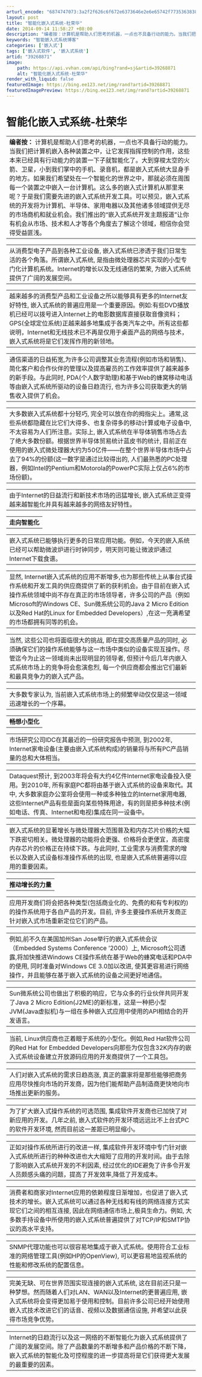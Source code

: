 ```yaml
---
arturl_encode: "6874747073:3a2f2f626c6f672e6373646e2e6e65742f7735363838343134:2f61727469636c652f64657461696c732f3339323638383731"
layout: post
title: "智能化嵌入式系统-杜荣华"
date: 2014-09-14 11:58:27 +08:00
description: "编者按：计算机是帮助人们思考的机器，一点也不具备行动的能力。当我们把计算机嵌"
keywords: "智能嵌入式系统博客"
categories: ['嵌入式']
tags: ['嵌入式软件', '嵌入式系统']
artid: "39268871"
image:
    path: https://api.vvhan.com/api/bing?rand=sj&artid=39268871
    alt: "智能化嵌入式系统-杜荣华"
render_with_liquid: false
featuredImage: https://bing.ee123.net/img/rand?artid=39268871
featuredImagePreview: https://bing.ee123.net/img/rand?artid=39268871
---
```


# 智能化嵌入式系统-杜荣华

|  |
| --- |
| **编者按：** 计算机是帮助人们思考的机器，一点也不具备行动的能力。当我们把计算机嵌入各种装置之中，让它发挥指挥控制的作用，这些本来已经具有行动能力的装置一下子就智能化了。大到穿梭太空的火箭、卫星，小到我们掌中的手机、录音机，都是嵌入式系统大显身手的地方。如果我们希望处在一个智能化的世界之中，那就必须在周围每一个装置之中嵌入一台计算机。这么多的嵌入式计算机从那里来呢？于是我们需要先进的嵌入式系统开发工具。可以预见，嵌入式系统的开发将为计算机、半导体、家用电器以及其他诸多领域提供无尽的市场商机和就业机会。我们推出的“嵌入式系统开发主题报道”让你有机会从市场、技术和人才等各个角度去了解这个领域，相信你会觉得受益匪浅。 |

|  |
| --- |
| 从消费型电子产品到各种工业设备, 嵌入式系统已渗透于我们日常生活的各个角落。所谓嵌入式系统, 是指由微处理器芯片实现的小型专门化计算机系统。Internet的增长以及无线通信的繁荣, 为嵌入式系统提供了广阔的发展空间。 |

|  |
| --- |
| 越来越多的消费型产品和工业设备之所以能够具有更多的Internet友好特性, 嵌入式系统的普遍应用是一个重要原因。例如:有些DVD播放机已经可以拨号进入Internet上的电影数据库直接获取音像资料；GPS(全球定位系统)正越来越多地集成于各类汽车之中。所有这些都说明，Internet和无线技术已不再是仅用于桌面产品的网络与技术，嵌入式系统将是它们发挥作用的新领地。 |

|  |
| --- |
| 通信渠道的日益拓宽,为许多公司调整其业务流程(例如市场和销售)、简化客户和合作伙伴的管理以及提高雇员的工作效率提供了越来越多的新手段。与此同时, PDA(个人数字助理)和基于Web的蜂窝移动电话等由嵌入式系统所驱动的设备日趋流行, 也为许多公司获取更大的销售收入提供了机会。 |

|  |
| --- |
| 大多数嵌入式系统都十分轻巧, 完全可以放在你的拇指尖上。通常,这些系统都隐藏在比它们大得多、也复杂得多的移动计算或电子设备中, 不太容易为人们所注意。实际上, 嵌入式系统在半导体销售市场占去了绝大多数份额。根据世界半导体贸易统计蓝皮书的统计, 目前正在使用的嵌入式微处理器大约为50亿件——在整个世界半导体市场中占去了94%的份额(这一数字是通过比较得出的, 人们最熟悉的PC处理器，例如Intel的Pentium和Motorola的PowerPC实际上仅占6%的市场份额)。 |

|  |
| --- |
| 由于Internet的日益流行和新技术市场的迅猛增长, 嵌入式系统正变得越来越智能化并具有越来越多的网络友好特性。 |

|  |
| --- |
| **走向智能化** |

|  |
| --- |
| 嵌入式系统已能够执行更多的日常应用功能。例如，今天的嵌入系统已经可以帮助微波炉进行时钟同步，明天则可能让微波炉通过Internet下载食谱。 |

|  |
| --- |
| 显然, Internet嵌入式系统的应用不断增多,也为那些传统上从事台式操作系统和开发工具的供应商提供了新的获利机会。由于目前在嵌入式操作系统领域中尚不存在真正的市场领导者，许多公司的产品（例如Microsoft的Windows CE、Sun微系统公司的Java 2 Micro Edition以及Red Hat的Linux for Embedded Developers）,在这一充满希望的市场都拥有同等的机会。 |

|  |
| --- |
| 当然, 这些公司也将面临很大的挑战, 即在提交高质量产品的同时, 必须确保它们的操作系统能够与这一市场中类似的设备实现互操作。尽管迄今为止这一领域尚未出现明显的领导者, 但预计今后几年内嵌入式系统市场上的竞争将会愈演愈烈, 每一个供应商都会推出它们最新和最具竞争力的嵌入式产品。 |

|  |
| --- |
| 大多数专家认为, 当前嵌入式系统市场上的频繁举动仅仅是这一领域迅速增长的一个序幕。 |

|  |
| --- |
| **畅想小型化** |

|  |
| --- |
| 市场研究公司IDC在其最近的一份研究报告中预测, 到2002年, Internet家电设备(主要由嵌入式系统构成)的销量将与所有PC产品销量的总和大体相当。 |

|  |
| --- |
| Dataquest预计, 到2003年将会有大约4亿件Internet家电设备投入使用。到2010年, 所有家庭PC都将由基于嵌入式系统的设备来取代。其中, 大多数家庭办公室将会使用一种或多种独立的Internet家用电器, 这些Internet产品有些是面向某些特殊用途，有的则是把多种技术(例如电话、传真、Internet和电视)集成在同一设备中。 |

|  |
| --- |
| 嵌入式系统的显著增长与微处理器大范围普及和内存芯片价格的大幅下跌密切相关。微处理器的功能将会更强、价格将会更便宜，高密度内存芯片的价格正在持续下跌。与此同时, 工业需求与消费需求的增长以及嵌入式设备标准操作系统的出现, 也是嵌入式系统普遍得以应用的重要因素。 |

|  |
| --- |
| **推动增长的力量** |

|  |
| --- |
| 应用开发商们将会把各种类型(包括商业化的、免费的和有专利权的)的操作系统用于各自产品的开发。目前, 许多主要操作系统开发商正针对嵌入式市场重新定位它们的产品。 |

|  |
| --- |
| 例如,前不久在美国加州San Jose举行的嵌入式系统会议（Embedded Systems Conference ’2000）上, Microsoft公司透露,将加快推进Windows CE操作系统在基于Web的蜂窝电话和PDA中的使用, 同时准备对Windows CE 3.0加以改进, 使其更容易进行网络操作，并且能够在基于嵌入式系统的设备之间更好地通信。 |

|  |
| --- |
| Sun微系统公司也做出了积极的响应，它与众多的行业伙伴共同开发了Java 2 Micro Edition(J2ME)的新标准，这是一种把小型JVM(Java虚拟机)与一组在多种嵌入式应用中使用的API相结合的开发语言。 |

|  |
| --- |
| 当前, Linux供应商也正着眼于系统的小型化。例如,Red Hat软件公司的Red Hat for Embedded Developers向那些为仅包含32K内存的嵌入式系统设备建立开放源码应用的开发商提供了一个工具包。 |

|  |
| --- |
| 人们对嵌入式系统的需求日趋高涨, 真正的赢家将是那些能够把商务应用尽快推向市场的开发商，因为他们能帮助产品制造商更快地向市场推出更新的服务。 |

|  |
| --- |
| 为了扩大嵌入式操作系统的可选范围, 集成软件开发商也已加快了对新应用的开发。几年之前, 嵌入式软件的开发环境远远比不上台式PC的软件开发环境, 然而目前这一差距已明显缩小。 |

|  |
| --- |
| 正如对操作系统所进行的改进一样, 集成软件开发环境中专门针对嵌入式系统所进行的种种改进也大大缩短了应用的开发时间。由于去除了影响嵌入式系统开发的不利因素, 经过优化的IDE避免了许多令开发人员颇感头痛的问题，提高了开发效率,降低了开发成本。 |

|  |
| --- |
| 消费者和商家对Internet应用的依赖程度日渐增加，也促进了嵌入式技术的增长。嵌入式系统可以通过各种无线和有线的网络连接方式实现它们之间的相互连接, 因此在网络通信市场上,极具生命力。例如, 大多数手持设备中所使用的嵌入式系统普遍提供了对TCP/IP和SMTP协议的高水平支持。 |

|  |
| --- |
| SNMP代理功能也可以很容易地集成于嵌入式系统。使用符合工业标准的网络管理工具(例如HP的OpenView), 可以更容易地监视系统的性能和修改系统的配置信息。 |

|  |
| --- |
| 完美无缺、可在世界范围实现连接的嵌入式系统, 这在目前还只是一种梦想。然而随着人们对LAN、WAN以及Internet的更普遍应用, 嵌入式系统将会变得更加易于使用和控制。目前许多公司已经开始使用嵌入式技术改进它们的话音、视频以及数据通信设施, 并希望以此获得市场竞争优势。 |

|  |
| --- |
| Internet的日趋流行以及这一网络的不断智能化为嵌入式系统提供了广阔的发展空间。除了产品数量的不断增多和产品价格的不断下降，嵌入式系统的智能化及可控程度的进一步提高将是它们获得更大发展的最重要的因素。 |